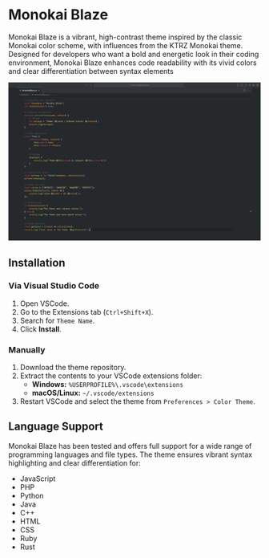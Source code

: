 # Monokai Blaze

Monokai Blaze is a vibrant, high-contrast theme inspired by the classic Monokai color scheme, with influences from the KTRZ Monokai theme. Designed for developers who want a bold and energetic look in their coding environment, Monokai Blaze enhances code readability with its vivid colors and clear differentiation between syntax elements

![Theme Preview](images/ThemePreview.png)

## Installation

### Via Visual Studio Code

1. Open VSCode.
2. Go to the Extensions tab (`Ctrl+Shift+X`).
3. Search for `Theme Name`.
4. Click **Install**.

### Manually

1. Download the theme repository.
2. Extract the contents to your VSCode extensions folder:
   - **Windows:** `%USERPROFILE%\.vscode\extensions`
   - **macOS/Linux:** `~/.vscode/extensions`
3. Restart VSCode and select the theme from `Preferences > Color Theme`.

## Language Support

Monokai Blaze has been tested and offers full support for a wide range of programming languages and file types. The theme ensures vibrant syntax highlighting and clear differentiation for:

- JavaScript
- PHP
- Python
- Java
- C++
- HTML
- CSS
- Ruby
- Rust




